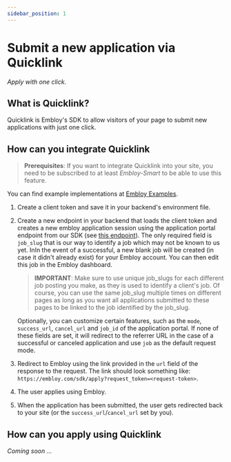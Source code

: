```yaml
---
sidebar_position: 1
---
```


# Submit a new application via Quicklink

_Apply with one click._

## What is Quicklink?

Quicklink is Embloy's SDK to allow visitors of your page to submit new applications with just one click.

## How can you integrate Quicklink

> **Prerequisites**: If you want to integrate Quicklink into your site, you need to be subscribed to at least _Embloy-Smart_ to be able to use this feature. 

You can find example implementations at [Embloy Examples](https://github.com/embloy/embloy-examples).

1. Create a client token and save it in your backend's environment file.

2. Create a new endpoint in your backend that loads the client token and creates a new embloy application session using the application portal endpoint from our SDK (see [this endpoint](https://www.postman.com/embloy/workspace/embloy-workspace/request/24977803-7629b41f-882f-4897-bacd-5b900378eac6)).
The only required field is `job_slug` that is our way to identify a job which may not be known to us yet. InIn the event of a successful, a new blank job will be created (in case it didn't already exist) for your Embloy account. You can then edit this job in the Embloy dashboard.

    > **IMPORTANT**: Make sure to use unique job_slugs for each different job posting you make, as they is used to identify a client's job. Of course, you can use the same job_slug multiple times on different pages as long as you want all applications submitted to these pages to be linked to the job identified by the job_slug.

    Optionally, you can customize certain features, such as the `mode`, `success_url`, `cancel_url` and `job_id` of the application portal.
    If none of these fields are set, it will redirect to the referrer URL in the case of a successful or canceled application and use `job` as the default request mode.

3. Redirect to Embloy using the link provided in the `url` field of the response to the request. The link should look something like: `https://embloy.com/sdk/apply?request_token=<request-token>`.

4. The user applies using Embloy.

5. When the application has been submitted, the user gets redirected back to your site (or the `success_url`/`cancel_url` set by you).

## How can you apply using Quicklink

_Coming soon ..._